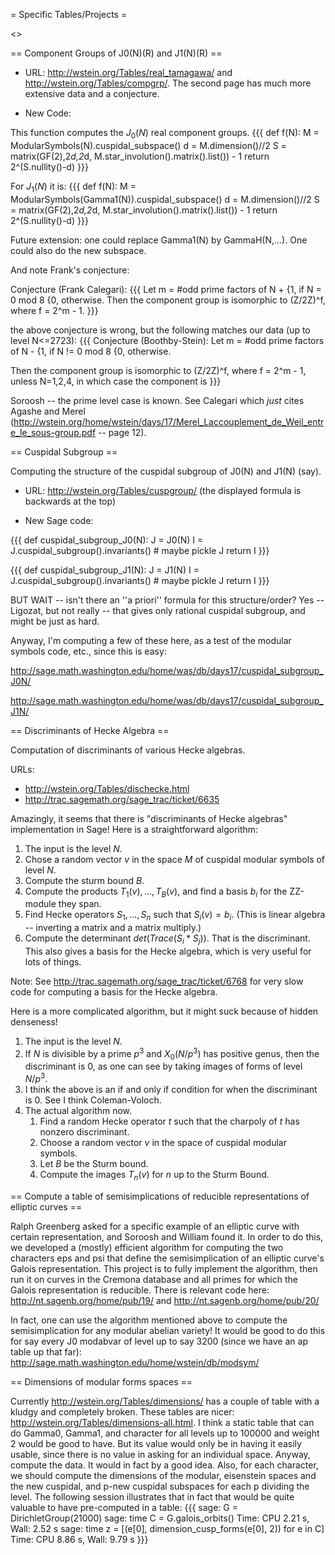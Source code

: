 = Specific Tables/Projects =

<<TableOfContents>>

== Component Groups of J0(N)(R) and J1(N)(R) ==

 * URL: http://wstein.org/Tables/real_tamagawa/ and http://wstein.org/Tables/compgrp/.    The second page has much more extensive data and a conjecture. 

 * New Code:

This function computes the $J_0(N)$ real component groups. 
{{{
def f(N):
    M = ModularSymbols(N).cuspidal_subspace()
    d = M.dimension()//2
    S = matrix(GF(2),2*d,2*d, M.star_involution().matrix().list()) - 1
    return 2^(S.nullity()-d)
}}}

For $J_1(N)$ it is:
{{{
def f(N):
    M = ModularSymbols(Gamma1(N)).cuspidal_subspace()
    d = M.dimension()//2
    S = matrix(GF(2),2*d,2*d, M.star_involution().matrix().list()) - 1
    return 2^(S.nullity()-d)
}}}

Future extension: one could replace Gamma1(N) by GammaH(N,...).  One could also do the new subspace.

And note Frank's conjecture:

Conjecture (Frank Calegari):
{{{ 
Let m = #odd prime factors of N +  {1, if N = 0 mod 8
                                   {0, otherwise.
Then the component group is isomorphic to (Z/2Z)^f, where f = 2^m - 1.
}}}

the above conjecture is wrong, but the following matches our data (up to level N<=2723):
{{{
Conjecture (Boothby-Stein):
Let m = #odd prime factors of N -  {1, if N != 0 mod 8
                                   {0, otherwise.

Then the component group is isomorphic to (Z/2Z)^f, where f = 2^m - 1, unless N=1,2,4, in which case the component is
}}}

Soroosh -- the prime level case is known.  See Calegari <insert link> which *just* cites Agashe and Merel (http://wstein.org/home/wstein/days/17/Merel_Laccouplement_de_Weil_entre_le_sous-group.pdf -- page 12).


== Cuspidal Subgroup ==

Computing the structure of the cuspidal subgroup of J0(N) and J1(N) (say). 

 * URL: http://wstein.org/Tables/cuspgroup/  (the displayed formula is backwards at the top)

 * New Sage code:

{{{
def cuspidal_subgroup_J0(N):
    J = J0(N)
    I = J.cuspidal_subgroup().invariants()
    # maybe pickle J
    return I
}}}

{{{
def cuspidal_subgroup_J1(N):
    J = J1(N)
    I = J.cuspidal_subgroup().invariants()
    # maybe pickle J
    return I
}}}

BUT WAIT -- isn't there an ''a priori'' formula for this structure/order?   Yes -- Ligozat, but not really -- that gives only rational cuspidal subgroup, and might be just as hard.

Anyway, I'm computing a few of these here, as a test of the modular symbols code, etc., since this is easy:

http://sage.math.washington.edu/home/was/db/days17/cuspidal_subgroup_J0N/


http://sage.math.washington.edu/home/was/db/days17/cuspidal_subgroup_J1N/



== Discriminants of Hecke Algebra ==

Computation of discriminants of various Hecke algebras.

 URLs: 

   * http://wstein.org/Tables/dischecke.html
   * http://trac.sagemath.org/sage_trac/ticket/6635

Amazingly, it seems that there is "discriminants of Hecke algebras" implementation in Sage!
Here is a straightforward algorithm:
 1. The input is the level $N$.
 2. Chose a random vector $v$ in the space $M$ of cuspidal modular symbols of level $N$.
 3. Compute the sturm bound $B$.
 4. Compute the products $T_1(v), ..., T_B(v)$, and find a basis $b_i$ for the ZZ-module they span.
 5. Find Hecke operators $S_1, ..., S_n$ such that $S_i(v) = b_i$.  (This is linear algebra -- inverting a matrix and a matrix multiply.)
 6. Compute the determinant $det ( Trace(S_i * S_j) )$.  That is the discriminant.  This also gives a basis for the Hecke algebra, which is very useful for lots of things. 

Note: See http://trac.sagemath.org/sage_trac/ticket/6768 for very slow code for computing a basis for the Hecke algebra. 

Here is a more complicated algorithm, but it might suck because of hidden denseness!

 1. The input is the level $N$.
 2. If $N$ is divisible by a prime $p^3$ and $X_0(N/p^3)$ has positive genus, then the discriminant is $0$, as one can see by taking images of forms of level $N/p^3$.
 3. I think the above is an if and only if condition for when the discriminant is $0$.  See I think Coleman-Voloch.
 4. The actual algorithm now.  
     1. Find a random Hecke operator $t$ such that the charpoly of $t$ has nonzero discriminant.
     2. Choose a random vector $v$ in the space of cuspidal modular symbols.
     3. Let $B$ be the Sturm bound.
     4. Compute the images $T_n(v)$ for $n$ up to the Sturm Bound. 
     
 
== Compute a table of semisimplications of reducible representations of elliptic curves ==

Ralph Greenberg asked for a specific example of an elliptic curve with certain representation, and Soroosh and William found it.  In order to do this, we developed a (mostly) efficient algorithm for computing the two characters eps and psi that define the semisimplication of an elliptic curve's Galois representation.  This project is to fully implement the algorithm, then run it on curves in the Cremona database and all primes for which the Galois representation is reducible.   There is relevant code here: http://nt.sagenb.org/home/pub/19/ and http://nt.sagenb.org/home/pub/20/

In fact, one can use the algorithm mentioned above to compute the semisimplication for any modular abelian variety!  It would be good to do this for say every J0 modabvar of level up to say 3200 (since we have an ap table up that far): http://sage.math.washington.edu/home/wstein/db/modsym/

== Dimensions of modular forms spaces ==

Currently http://wstein.org/Tables/dimensions/ has a couple of table with a kludgy and completely broken.   These tables are nicer:
http://wstein.org/Tables/dimensions-all.html.  I think a static table that can do Gamma0, Gamma1, and character for all levels up to 100000 and weight 2 would be good to have.   But its value would only be in having it easily usable, since there is no value in asking for an individual space.   Anyway, compute the data.  It would in fact by a good idea.  Also, for each character, we should compute the dimensions of the modular, eisenstein spaces and the new cuspidal, and p-new cuspidal subspaces for each p dividing the level.  The following session illustrates that in fact that would be quite valuable to have pre-computed in a table:
{{{
sage: G = DirichletGroup(21000)
sage: time C = G.galois_orbits()
Time: CPU 2.21 s, Wall: 2.52 s
sage: time z = [(e[0], dimension_cusp_forms(e[0], 2)) for e in C]
Time: CPU 8.86 s, Wall: 9.79 s
}}}
